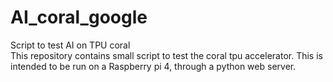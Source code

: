 # AI_coral_google
Script to test AI on TPU coral<br >
This repository contains small script to test the coral tpu accelerator. This is intended to be run on a Raspberry pi 4, through a python web server.<br>
